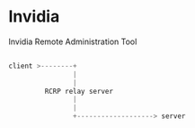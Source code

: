 # Invidia
Invidia Remote Administration Tool  

```javascript

client >--------+
                |
                |
         RCRP relay server    
                |
                |
                +-------------------> server
```



